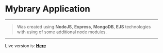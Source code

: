 # Mybrary Application
---

 
> Was created using **NodeJS**, **Express**, **MongoDB**, **EJS** technologies with using of some additional node modules. 
 ---

Live version is:  **[Here](https://choosealicense.com/licenses/mit/)**
